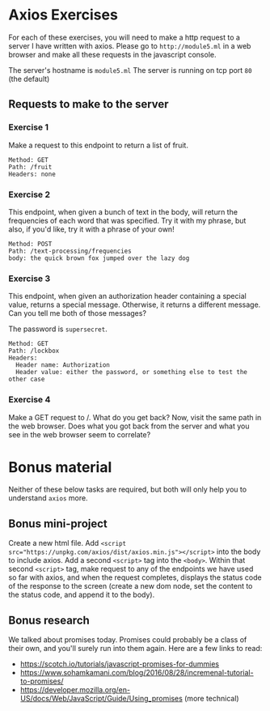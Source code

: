 # Axios Exercises

For each of these exercises, you will need to make a http request to a server I have written with
axios. Please go to `http://module5.ml` in a web browser and make all these requests in the javascript console.

The server's hostname is `module5.ml`
The server is running on tcp port `80` (the default)

## Requests to make to the server

### Exercise 1

Make a request to this endpoint to return a list of fruit.
```
Method: GET
Path: /fruit
Headers: none
```

### Exercise 2

This endpoint, when given a bunch of text in the body, will return the frequencies of each word
that was specified. Try it with my phrase, but also, if you'd like, try it with a phrase of your
own!
```
Method: POST
Path: /text-processing/frequencies
body: the quick brown fox jumped over the lazy dog
```

### Exercise 3

This endpoint, when given an authorization header containing a special value, returns a special
message. Otherwise, it returns a different message. Can you tell me both of those messages?

The password is `supersecret`.

```
Method: GET
Path: /lockbox
Headers:
  Header name: Authorization
  Header value: either the password, or something else to test the other case
```

### Exercise 4

Make a GET request to /. What do you get back? Now, visit the same path in the web browser. Does
what you got back from the server and what you see in the web browser seem to correlate?



# Bonus material
Neither of these below tasks are required, but both will only help you to understand `axios` more.

## Bonus mini-project
Create a new html file. Add `<script src="https://unpkg.com/axios/dist/axios.min.js"></script>` into
the body to include axios. Add a second `<script>` tag into the `<body>`. Within that second
`<script>` tag, make request to any of the endpoints we have used so far with axios, and when the
request completes, displays the status code of the response to the screen (create a new dom node,
set the content to the status code, and append it to the body).

## Bonus research
We talked about promises today. Promises could probably be a class of their own, and you'll surely
run into them again. Here are a few links to read:
- https://scotch.io/tutorials/javascript-promises-for-dummies
- https://www.sohamkamani.com/blog/2016/08/28/incremenal-tutorial-to-promises/
- https://developer.mozilla.org/en-US/docs/Web/JavaScript/Guide/Using_promises (more technical)
